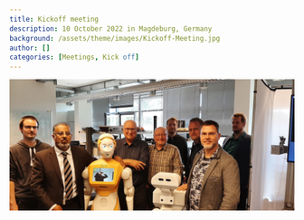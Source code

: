 ```yaml
---
title: Kickoff meeting
description: 10 October 2022 in Magdeburg, Germany
background: /assets/theme/images/Kickoff-Meeting.jpg
author: []
categories: [Meetings, Kick off]
---
```


![image](/assets/theme/images/Kickoff-Meeting.jpg)
